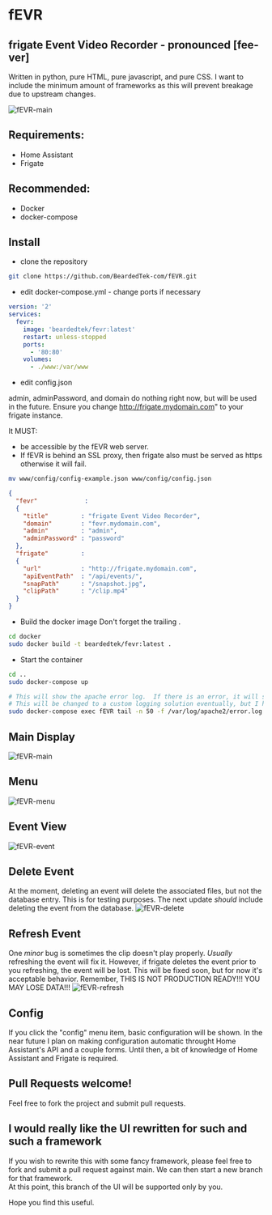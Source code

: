 # fEVR
## frigate Event Video Recorder - pronounced [fee-ver]
Written in python, pure HTML, pure javascript, and pure CSS.
I want to include the minimum amount of frameworks as this will prevent breakage due to upstream changes.

![fEVR-main](https://user-images.githubusercontent.com/93575915/151338205-c1e0f12e-1d8a-4c56-be59-d4b2c5e96bd7.png)


## Requirements:
- Home Assistant
- Frigate
## Recommended:
- Docker
- docker-compose

## Install
- clone the repository
```bash
git clone https://github.com/BeardedTek-com/fEVR.git
```
- edit docker-compose.yml - change ports if necessary
```yml
version: '2'
services:
  fevr:
    image: 'beardedtek/fevr:latest'
    restart: unless-stopped
    ports:
      - '80:80'
    volumes:
      - ./www:/var/www
```
- edit config.json

admin, adminPassword, and domain do nothing right now, but will be used in the future.
Ensure you change http://frigate.mydomain.com" to your frigate instance.

It MUST:
- be accessible by the fEVR web server.
- If fEVR is behind an SSL proxy, then frigate also must be served as https otherwise it will fail.

```bash
mv www/config/config-example.json www/config/config.json
```
```json
{
  "fevr"             :
  {
    "title"         : "frigate Event Video Recorder",
    "domain"        : "fevr.mydomain.com",
    "admin"         : "admin",
    "adminPassword" : "password"
  },
  "frigate"         :
  {
    "url"           : "http://frigate.mydomain.com",
    "apiEventPath"  : "/api/events/",
    "snapPath"      : "/snapshot.jpg",
    "clipPath"      : "/clip.mp4"
  }
}
```
- Build the docker image
Don't forget the trailing .
```bash
cd docker
sudo docker build -t beardedtek/fevr:latest .
```
- Start the container
```bash
cd ..
sudo docker-compose up

# This will show the apache error log.  If there is an error, it will show up here.
# This will be changed to a custom logging solution eventually, but I haven't written it yet.
sudo docker-compose exec fEVR tail -n 50 -f /var/log/apache2/error.log
```
## Main Display
![fEVR-main](https://user-images.githubusercontent.com/93575915/151338205-c1e0f12e-1d8a-4c56-be59-d4b2c5e96bd7.png)

## Menu
![fEVR-menu](https://user-images.githubusercontent.com/93575915/151338307-2df5f44d-2149-496a-850b-98e5b1c70b87.png)

## Event View
![fEVR-event](https://user-images.githubusercontent.com/93575915/151338353-ae2d7c21-8d6c-4ed8-aa8e-752b3914a9cb.png)

## Delete Event
At the moment, deleting an event will delete the associated files, but not the database entry.  This is for testing purposes.  The next update *should* include deleting the event from the database.
![fEVR-delete](https://user-images.githubusercontent.com/93575915/151338410-230f9512-4b0a-4a90-942c-0ee97d050983.png)

## Refresh Event
One *minor* bug is sometimes the clip doesn't play properly.  *Usually* refreshing the event will fix it.  However, if frigate deletes the event prior to you refreshing, the event will be lost.  This will be fixed soon, but for now it's acceptable behavior.  Remember, THIS IS NOT PRODUCTION READY!!! YOU MAY LOSE DATA!!!
![fEVR-refresh](https://user-images.githubusercontent.com/93575915/151338629-9616b08a-66f6-445f-a277-447009c2e683.png)


## Config
If you click the "config" menu item, basic configuration will be shown.  In the near future I plan on making configuration automatic throught Home Assistant's API and a couple forms.  Until then, a bit of knowledge of Home Assistant and Frigate is required.

## Pull Requests welcome!
Feel free to fork the project and submit pull requests.

## I would really like the UI rewritten for such and such a framework
If you wish to rewrite this with some fancy framework, please feel free to fork and submit a pull request against main.
We can then start a new branch for that framework.  
At this point, this branch of the UI will be supported only by you.

Hope you find this useful.

